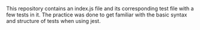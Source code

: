 This repository contains an index.js file and its corresponding test file with a few tests in it. The practice was done to get familiar with the basic syntax and structure of tests when using jest.
